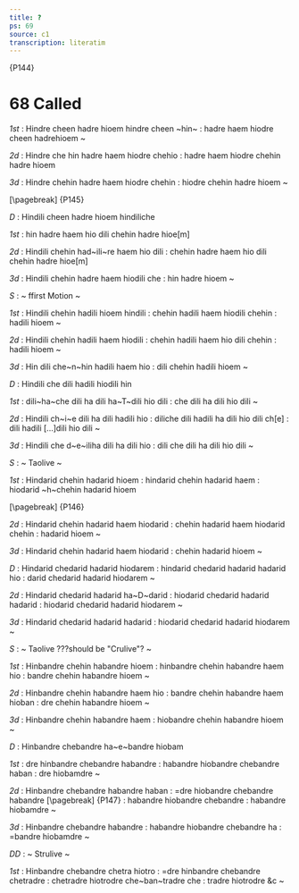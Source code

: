 ```yaml
---
title: ?
ps: 69
source: c1
transcription: literatim
---
```


{P144}

# 68 Called

_1st_
: Hindre cheen hadre hioem hindre cheen ~hin~
: hadre haem hiodre cheen hadrehioem \~

_2d_
: Hindre che hin hadre haem hiodre chehio
: hadre haem hiodre chehin hadre hioem

_3d_
: Hindre chehin hadre haem hiodre chehin
: hiodre chehin hadre hioem \~

[\pagebreak]
{P145}

_D_
: Hindili cheen hadre hioem hindiliche

_1st_
: hin hadre haem hio dili chehin hadre hioe\[m\]

_2d_
: Hindili chehin had~ili~re haem hio dili
: chehin hadre haem hio dili chehin hadre hioe\[m\]

_3d_
: Hindili chehin hadre haem hiodili che
: hin hadre hioem \~

_S_
: \~ ffirst Motion \~

_1st_
: Hindili chehin hadili hioem hindili
: chehin hadili haem hiodili chehin
: hadili hioem \~

_2d_
: Hindili chehin hadili haem hiodili
: chehin hadili haem hio dili chehin
: hadili hioem \~

_3d_
: Hin dili che~n~hin hadili haem hio
: dili chehin hadili hioem \~

_D_
: Hindili che dili hadili hiodili hin

_1st_
: dili~ha~che dili ha dili ha~T~dili hio dili
: che dili ha dili hio dili \~

_2d_
: Hindili ch~i~e dili ha dili hadili hio
: diliche dili hadili ha dili hio dili ch\[e\]
: dili hadili \[\...\]dili hio dili \~

_3d_
: Hindili che d~e~iliha dili ha dili hio
: dili che dili ha dili hio dili \~

_S_
: \~ Taolive \~

_1st_
: Hindarid chehin hadarid hioem
: hindarid chehin hadarid haem
: hiodarid ~h~chehin hadarid hioem

[\pagebreak]
{P146}

_2d_
: Hindarid chehin hadarid haem hiodarid
: chehin hadarid haem hiodarid chehin
: hadarid hioem \~

_3d_
: Hindarid chehin hadarid haem hiodarid
: chehin hadarid hioem \~

_D_
: Hindarid chedarid hadarid hiodarem
: hindarid chedarid hadarid hadarid hio
: darid chedarid hadarid hiodarem \~

_2d_
: Hindarid chedarid hadarid ha~D~darid
: hiodarid chedarid hadarid hadarid
: hiodarid chedarid hadarid hiodarem \~

_3d_
: Hindarid chedarid hadarid hadarid
: hiodarid chedarid hadarid hiodarem \~

_S_
: \~ Taolive ???should be "Crulive"? \~

_1st_
: Hinbandre chehin habandre hioem
: hinbandre chehin habandre haem hio
: bandre chehin habandre hioem \~

_2d_
: Hinbandre chehin habandre haem hio
: bandre chehin habandre haem hioban
: dre chehin habandre hioem \~

_3d_
: Hinbandre chehin habandre haem
: hiobandre chehin habandre hioem \~

_D_
: Hinbandre chebandre ha~e~bandre hiobam

_1st_
: dre hinbandre chebandre habandre
: habandre hiobandre chebandre haban
: dre hiobamdre \~

_2d_
: Hinbandre chebandre habandre haban
: =dre hiobandre chebandre habandre
[\pagebreak]
{P147}
: habandre hiobandre chebandre
: habandre hiobamdre \~

_3d_
: Hinbandre chebandre habandre
: habandre hiobandre chebandre ha
: =bandre hiobamdre \~

_DD_
: \~ Strulive \~

_1st_
: Hinbandre chebandre chetra hiotro
: =dre hinbandre chebandre chetradre
: chetradre hiotrodre che~ban~tradre che
: tradre hiotrodre &c \~

